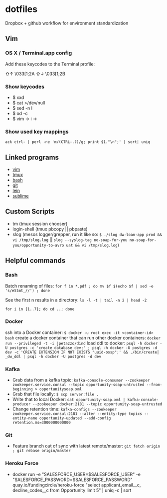 # dotfiles

Dropbox + github workflow for environment standardization

## Vim
### OS X / Terminal.app config
Add these keycodes to the Terminal profile:

  ⇧↑ \033[1;2A
  ⇧↓ \033[1;2B

### Show keycodes

  - $ xxd
  - $ cat >/dev/null 
  - $ sed -n l
  - $ od -c
  - $ vim -> i -> <C-v><key>

### Show used key mappings
`ack ctrl- | perl -ne 'm/(CTRL-.?)/g; print $1."\n";' | sort| uniq`

## Linked programs
- [vim](https://github.com/vim/vim)
- [tmux](https://github.com/tmux/tmux)
- [bash](http://www.gnu.org/software/bash)
- [git](https://github.com/git/git)
- [lein](https://github.com/technomancy/leiningen)
- [sublime](https://www.sublimetext.com)

## Custom Scripts
- tm (tmux session chooser)
- login-shell (tmux pbcopy || pbpaste)
- slog (mesos logger/grepper, run it like so: `$ ./slog dw-loan-app prod && vi /tmp/slog.log` || `slog --syslog-tag no-soap-for-you no-soap-for-you/opportunity-to-avro uat && vi /tmp/slog.log`)


## Helpful commands
### Bash
Batch renaming of files: `for f in *.pdf ; do mv $f $(echo $f | sed -e 's/eStmt_//') ; done`

See the first n results in a directory: `ls -l -t | tail -n 2 | head -2`

`for i in {1..7}; do cd ..; done`

### Docker
ssh into a Docker container: `$ docker -u root exec -it <container-id> bash`
create a docker container that can run other docker containers: `docker run --privileged -t -i jpetazzo/dind`
load ddl to docker: `psql -h docker -U postgres -c 'create database dev;' ; psql -h docker -U postgres -d dev -c 'CREATE EXTENSION IF NOT EXISTS "uuid-ossp";' && ./bin/create│ _dw_ddl | psql -h docker -U postgres -d dev`

### Kafka
- Grab data from a kafka topic: `kafka-console-consumer --zookeeper zookeeper.service.consul --topic opportunity-soap-untrusted --from-beginning > opportunitysoap.xml`
- Grab that file locally: `$ scp server:file .`
- Write that to local Docker: `cat opportunity-soap.xml | kafka-console-producer --zookeeper docker:2181 --topic opportunity-soap-untrusted`
- Change retention time: `kafka-configs --zookeeper zookeeper.service.consul:2181 --alter --entity-type topics --entity-name opportunity-updated --add-config retention.ms=3000000000000`

### Git
- Feature branch out of sync with latest remote/master: `git fetch origin ; git rebase origin/master`

### Heroku Force
- docker run -e "SALESFORCE_USER=$SALESFORCE_USER" -e "SALESFORCE_PASSWORD=$SALESFORCE_PASSWORD" quay.io/fundingcircle/heroku-force "select applicant_email__c, decline_codes__c from Opportunity limit 5" | uniq -c | sort


